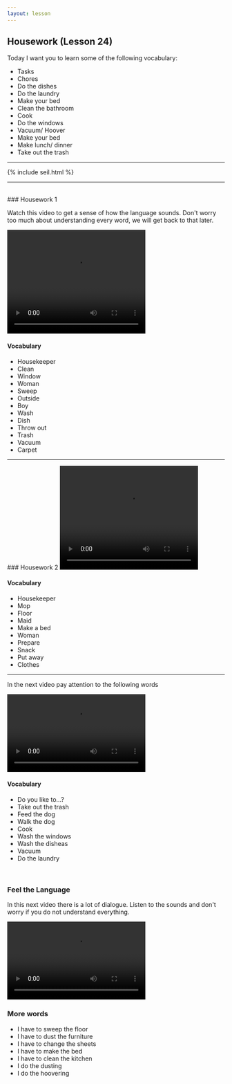 ```yaml
---
layout: lesson
---
```

## Housework (Lesson 24)


Today I want you to learn some of the following vocabulary:

* Tasks 
* Chores 
* Do the dishes
* Do the laundry
* Make your bed 
* Clean the bathroom 
* Cook 
* Do the windows 
* Vacuum/ Hoover
* Make your bed
* Make lunch/ dinner 
* Take out the trash 



<hr>
<div class="our-book">{% include seil.html %}</div>

<hr>

<br class="column">
### Housework 1 

Watch this video to get a sense of how the language sounds. Don't worry too much about understanding every word, we will get back to that later.


<video width="320" height="240" preload="none">
    <source type="video/youtube" src="http://www.youtube.com/watch?v=S3qtIfOf_qo" />
</video>

#### Vocabulary

* Housekeeper
* Clean 
* Window
* Woman
* Sweep
* Outside
* Boy
* Wash 
* Dish
* Throw out 
* Trash
* Vacuum
* Carpet


<hr>
### Housework 2

<video width="320" height="240" preload="none">
    <source type="video/youtube" src="" />
</video>

#### Vocabulary

* Housekeeper
* Mop
* Floor
* Maid
* Make a bed
* Woman
* Prepare 
* Snack
* Put away
* Clothes 

<hr>

In the next video pay attention to the following words


<video width="320" height="180" preload="none">
    <source type="video/youtube" src="http://www.youtube.com/watch?v=uAEMsrMzS8Q" />
</video>

#### Vocabulary

* Do you like to...? 
* Take out the trash
* Feed the dog
* Walk the dog
* Cook
* Wash the windows
* Wash the disheas
* Vacuum 
* Do the laundry


<br class="column">

### Feel the Language

In this next video there is a lot of dialogue. 
Listen to the sounds and don't worry if you do not understand everything.

<video width="320" height="180" preload="none">
    <source type="video/youtube" src="http://www.youtube.com/watch?v=uypw2Tf2v5A" />
</video>


<br class="column">

### More words


* I have to sweep the floor
* I have to dust the furniture
* I have to change the sheets 
* I have to make the bed
* I have to clean the kitchen
* I do the dusting
* I do the hoovering
 





